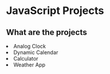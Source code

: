# JavaScript Projects

<h2>What are the projects</h2>

<li>Analog Clock</li>
<li>Dynamic Calendar</li>
<li>Calculator</li>
<li>Weather App</li>
